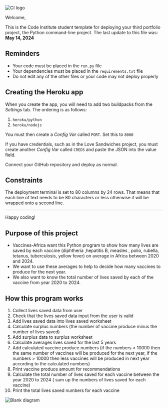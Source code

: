 ![CI logo](https://codeinstitute.s3.amazonaws.com/fullstack/ci_logo_small.png)

Welcome,

This is the Code Institute student template for deploying your third portfolio project, the Python command-line project. The last update to this file was: **May 14, 2024**

## Reminders

- Your code must be placed in the `run.py` file
- Your dependencies must be placed in the `requirements.txt` file
- Do not edit any of the other files or your code may not deploy properly

## Creating the Heroku app

When you create the app, you will need to add two buildpacks from the _Settings_ tab. The ordering is as follows:

1. `heroku/python`
2. `heroku/nodejs`

You must then create a _Config Var_ called `PORT`. Set this to `8000`

If you have credentials, such as in the Love Sandwiches project, you must create another _Config Var_ called `CREDS` and paste the JSON into the value field.

Connect your GitHub repository and deploy as normal.

## Constraints

The deployment terminal is set to 80 columns by 24 rows. That means that each line of text needs to be 80 characters or less otherwise it will be wrapped onto a second line.

---

Happy coding!

## Purpose of this project

- Vaccines-Africa want this Python program to show how many lives are saved by each vaccine (diphtheria ,hepatitis B, measles , polio, rubella, tetanus, tuberculosis, yellow fever) on average in Africa between 2020 and 2024.
- We want to use these averages to help to decide how many vaccines to produce for the next year.
- We also want to know the total number of lives saved by each of the vaccine from year 2020 to 2024.

## How this program works

1. Collect lives saved data from user
2. Check that the lives saved data input from the user is valid
3. Add lives saved data into lives saved worksheet
4. Calculate surplus numbers (the number of vaccine produce minus the number of lives saved)
5. Add surplus data to surplus worksheet
6. Calculate averages lives saved for the last 5 years
7. Add calculated vaccine produce numbers (if the numbers < 10000 then the same number of vaccines will be produced for the next year, if the numbers > 10000 then less vaccines will be produced in next year according to the calculated numbers)
8. Print vaccine produce amount for recommendations
9. Calculate the total number of lives saved for each vaccine between the year 2020 to 2024 ( sum up the numbers of lives saved for each vaccine)
10. Print the total lives saved numbers for each vaccine


![Blank diagram](https://github.com/aliceC119/vaccines-Africa-Test/assets/162838985/dea733d8-7929-4f8a-a4d2-f8f78fbdea82)


